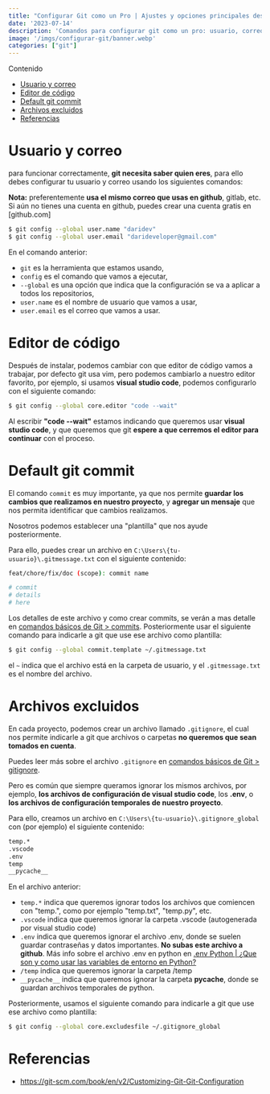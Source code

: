 ```yaml
---
title: "Configurar Git como un Pro | Ajustes y opciones principales después de instalar Git"
date: '2023-07-14'
description: 'Comandos para configurar git como un pro: usuario, correo, editor de código, etc. Aprende a configurar git como un pro con este tutorial.'
image: '/imgs/configurar-git/banner.webp'
categories: ["git"]
---
```


Contenido

- [Usuario y correo](#usuario-y-correo)
- [Editor de código](#editor-de-código)
- [Default git commit](#default-git-commit)
- [Archivos excluidos](#archivos-excluidos)
- [Referencias](#referencias)


# Usuario y correo

para funcionar correctamente, **git necesita saber quien eres**, para ello debes configurar tu usuario y correo usando los siguientes comandos:

**Nota:** preferentemente **usa el mismo correo que usas en github**, gitlab, etc. Si aún no tienes una cuenta en github, puedes crear una cuenta gratis en [github.com]

```bash
$ git config --global user.name "daridev"
$ git config --global user.email "darideveloper@gmail.com"
```

En el comando anterior: 
* `git` es la herramienta que estamos usando,
* `config` es el comando que vamos a ejecutar,
* `--global` es una opción que indica que la configuración se va a aplicar a todos los repositorios,
* `user.name` es el nombre de usuario que vamos a usar,
* `user.email` es el correo que vamos a usar.

# Editor de código

Después de instalar, podemos cambiar con que editor de código vamos a trabajar, por defecto git usa vim, pero podemos cambiarlo a nuestro editor favorito, por ejemplo, si usamos **visual studio code**, podemos configurarlo con el siguiente comando:

```bash
$ git config --global core.editor "code --wait"
```

Al escribir **"code --wait"** estamos indicando que queremos usar **visual studio code**, y que queremos que git **espere a que cerremos el editor para continuar** con el proceso.

# Default git commit

El comando `commit` es muy importante, ya que nos permite **guardar los cambios que realizamos en nuestro proyecto**, y **agregar un mensaje** que nos permita identificar que cambios realizamos.

Nosotros podemos establecer una "plantilla" que nos ayude posteriormente.

Para ello, puedes crear un archivo en `C:\Users\{tu-usuario}\.gitmessage.txt` con el siguiente contenido:

```bash
feat/chore/fix/doc (scope): commit name

# commit
# details
# here
```

Los detalles de este archivo y como crear commits, se verán a mas detalle en [comandos básicos de Git > commits](/posts/comandos-basicos-git#commits).
Posteriormente usar el siguiente comando para indicarle a git que use ese archivo como plantilla:

```bash	
$ git config --global commit.template ~/.gitmessage.txt
```

el `~` indica que el archivo está en la carpeta de usuario, y el `.gitmessage.txt` es el nombre del archivo.

# Archivos excluidos

En cada proyecto, podemos crear un archivo llamado `.gitignore`, el cual nos permite indicarle a git que archivos o carpetas **no queremos que sean tomados en cuenta**.

Puedes leer más sobre el archivo `.gitignore` en [comandos básicos de Git > gitignore](/posts/comandos-basicos-git#gitignore).

Pero es común que siempre queramos ignorar los mismos archivos, por ejemplo, **los archivos de configuración de visual studio code**, los **.env**, o **los archivos de configuración temporales de nuestro proyecto**.

Para ello, creamos un archivo en `C:\Users\{tu-usuario}\.gitignore_global` con (por ejemplo) el siguiente contenido:

```bash
temp.*
.vscode
.env
temp
__pycache__
```

En el archivo anterior:
* `temp.*` indica que queremos ignorar todos los archivos que comiencen con "temp.", como por ejemplo "temp.txt", "temp.py", etc.
* `.vscode` indica que queremos ignorar la carpeta .vscode (autogenerada por visual studio code)
* `.env` indica que queremos ignorar el archivo .env, donde se suelen guardar contraseñas y datos importantes. **No subas este archivo a github**. Más info sobre el archivo .env en python en [.env Python | ¿Que son y como usar las variables de entorno en Python?](/posts/dotenv-python)
* `/temp` indica que queremos ignorar la carpeta /temp
* `__pycache__` indica que queremos ignorar la carpeta __pycache__, donde se guardan archivos temporales de python.

Posteriormente, usamos el siguiente comando para indicarle a git que use ese archivo como plantilla:

```bash
$ git config --global core.excludesfile ~/.gitignore_global
```

# Referencias

* https://git-scm.com/book/en/v2/Customizing-Git-Git-Configuration